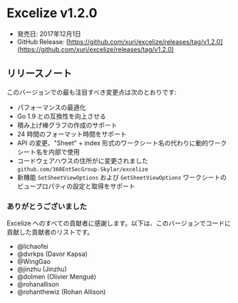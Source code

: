 # Excelize v1.2.0

* 発売日: 2017年12月1日
* GitHub Release: [https://github.com/xuri/excelize/releases/tag/v1.2.0](https://github.com/xuri/excelize/releases/tag/v1.2.0)

## リリースノート

このバージョンでの最も注目すべき変更点は次のとおりです:

* パフォーマンスの最適化
* Go 1.9 との互換性を向上させる
* 積み上げ棒グラフの作成のサポート
* 24 時間のフォーマット時間をサポート
* API の変更、"Sheet" + index 形式のワークシート名の代わりに動的ワークシート名を内部で使用
* コードウェアハウスの住所がに変更されました `github.com/360EntSecGroup-Skylar/excelize`
* 新機能 `SetSheetViewOptions` および `GetSheetViewOptions` ワークシートのビュープロパティの設定と取得をサポート

### ありがとうございました

Excelize へのすべての貢献者に感謝します。以下は、このバージョンでコードに貢献した貢献者のリストです。

* @lichaofei
* @dvrkps (Davor Kapsa)
* @WingGao
* @jinzhu (Jinzhu)
* @dolmen (Olivier Mengué)
* @rohanallison
* @rohanthewiz (Rohan Allison)
